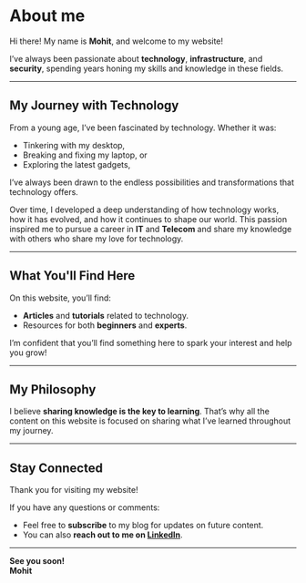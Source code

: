 # About me

Hi there! My name is **Mohit**, and welcome to my website!

I’ve always been passionate about **technology**, **infrastructure**, and **security**, spending years honing my skills and knowledge in these fields.

---

## My Journey with Technology

From a young age, I’ve been fascinated by technology. Whether it was:

- Tinkering with my desktop,
- Breaking and fixing my laptop, or
- Exploring the latest gadgets,

I’ve always been drawn to the endless possibilities and transformations that technology offers.

Over time, I developed a deep understanding of how technology works, how it has evolved, and how it continues to shape our world. This passion inspired me to pursue a career in **IT** and **Telecom** and share my knowledge with others who share my love for technology.

---

## What You'll Find Here

On this website, you’ll find:

- **Articles** and **tutorials** related to technology.
- Resources for both **beginners** and **experts**.

I’m confident that you’ll find something here to spark your interest and help you grow!

---

## My Philosophy

I believe **sharing knowledge is the key to learning**. That’s why all the content on this website is focused on sharing what I’ve learned throughout my journey.

---

## Stay Connected

Thank you for visiting my website!

If you have any questions or comments:

- Feel free to **subscribe** to my blog for updates on future content.
- You can also **reach out to me on [LinkedIn](#)**.

---

**See you soon!**  
**Mohit**
